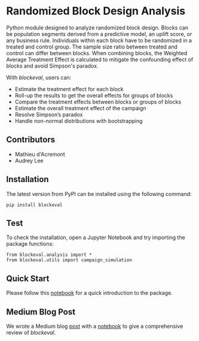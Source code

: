 # Randomized Block Design Analysis

Python module designed to analyze randomized block design. Blocks can be population segments derived from a predictive model, an uplift score, or any business rule. Individuals within each block have to be randomized in a treated and control group. The sample size ratio between treated and control can differ between blocks. When combining blocks, the Weighted Average Treatment Effect is calculated to mitigate the confounding effect of blocks and avoid Simpson's paradox.

With *blockeval*, users can:
- Estimate the treatment effect for each block
- Roll-up the results to get the overall effects for groups of blocks
- Compare the treatment effects between blocks or groups of blocks
- Estimate the overall treatment effect of the campaign
- Resolve Simpson’s paradox
- Handle non-normal distributions with bootstrapping


## Contributors

- Mathieu d'Acremont
- Audrey Lee

## Installation

The latest version from PyPI can be installed using the following command:
```
pip install blockeval
```

## Test

To check the installation, open a Jupyter Notebook and try importing the package functions:
```
from blockeval.analysis import *
from blockeval.utils import campaign_simulation
```

## Quick Start

Please follow this [notebook](https://github.aetna.com/1636171/blockeval/blob/main/examples/quickstart.ipynb) for a quick introduction to the package.

## Medium Blog Post

We wrote a Medium blog [post](https://medium.com/cvs-health-tech-blog/analyzing-randomized-block-design-and-uplift-campaigns-with-python-9a9dc5c8b064) with a [notebook](https://github.aetna.com/1636171/blockeval/blob/main/examples/medium_post.ipynb) to give a comprehensive review of *blockeval*.
